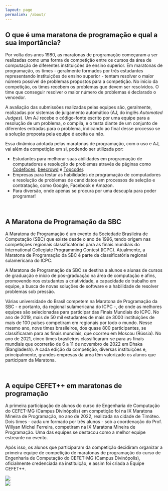 ```yaml
---
layout: page
permalink: /about/
---
```



## O que é uma maratona de programação e qual a sua importância?

Por volta dos anos 1980, as maratonas de programação começaram a ser realizadas como uma forma de competição entre os cursos da área de computação de diferentes instituições de ensino superior. Em maratonas de programação, os times - geralmente formados por três estudantes representando instituições de ensino superior - tentam resolver o maior número possível de problemas propostos para a competição. No início da competição, os times recebem os problemas que devem ser resolvidos. O time que conseguir resolver o maior número de problemas é declarado o vencedor.

A avaliação das submissões realizadas pelas equipes são, geralmente, realizadas por sistemas de julgamento automático (AJ, do inglês *Automated Judges*). Um AJ recebe o código-fonte escrito por uma equipe para a resolução de um problema, o compila, e o testa diante de um conjunto de diferentes entradas para o problema, indicando ao final desse processo se a solução proposta pela equipe é aceita ou não.

Essa dinâmica adotada pelas maratonas de programação, com o uso e AJ, vai além da competição em si, podendo ser utilizada por:
 - Estudantes para melhorar suas abilidades em programação de computadores e resolução de problemas através de páginas como [Codefoces](https://codeforces.com/), [beecrowd](https://www.beecrowd.com.br/) e [Topcoder](https://www.topcoder.com/).
 - Empresas para testar as habilidades de programação de computadores e resolução de problemas de candidatos em processos de seleção e contratação, como Google, Facebook e Amazon.
 - Para diversão, onde apenas se procura por uma descupla para poder programar!


<br />

## A Maratona de Programação da SBC

A Maratona de Programação é um evento da Sociedade Brasileira de Computação (SBC) que existe desde o ano de 1996, tendo origem nas competições regionais classificatórias para as finais mundiais do International Collegiate Programming Contest (ICPC). Atualmente, a Maratona de Programação da SBC é parte da classificatória regional sulamericana do ICPC.
 
A Maratona de Programação da SBC se destina a alunos e alunas de cursos de graduação e início de pós-graduação na área de computação e afins, promovendo nos estudantes a criatividade, a capacidade de trabalho em equipe, a busca de novas soluções de software e a habilidade de resolver problemas sob pressão.
 
Várias universidade do Brasil competem na Maratona de Programação da SBC - e portanto, da regional sulamericana do ICPC -, de onde as melhores equipes são selecionadas para participar das Finais Mundiais do ICPC. No ano de 2019, mais de 50 mil estudantes de mais de 3000 instituições de mais de 100 países competiram em regionais por todo o mundo. Nesse mesmo ano, nove times brasileiros, dos quase 800 participantes, se classificaram para as finais mundiais, que ocorreu em Moscou (Rússia). No ano de 2021, cinco times brasileiros classificaram-se para as finais mundiais que ocorrerão de 6 a 11 de novembro de 2022 em Dhaka (Bangladesh). A cada edição da competição, diversas instituições e, principalmente, grandes empresas da área têm valorizado os alunos que participam da Maratona.

<br />

## A equipe CEFET++ em maratonas de programação

A primeira participação de alunos do curso de Engenharia de Computação do CEFET-MG (Campus Divinópolis) em competição foi na IX Maratona Mineira de Programação, no ano de 2022, realizada na cidade de Timóteo. Dois times - cada um formado por três alunos - sob a coordenação do Prof. Willyan Michel Ferreira, competiram na IX Maratona Mineira de Programação. Uma das equipes se destacou como a melhor equipe estreante no evento.

Após isso, os alunos que participaram da competição decidiram organizar a primeira equipe de competição de maratonas de programação do curso de Engenharia de Computação do CEFET-MG (Campus Divinópolis), oficialmente credenciada na instituição, e assim foi criada a Equipe CEFET++.


<div class="row justify-content-around mt-5 mb-4">
    <div class="col-12 col-lg-4 text-center organization-logo mb-4">
        <a href="$"><img src="{{ '/assets/images/maratona-sbc.jpg' | relative_url }}" /></a>
    </div>
    <div class="col-12 col-lg-4 text-center organization-logo">
        <a href="$"><img src="{{ '/assets/images/icpc.png' | relative_url }}" /></a>
    </div>
</div>